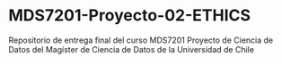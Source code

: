 # MDS7201-Proyecto-02-ETHICS
Repositorio de entrega final del curso MDS7201 Proyecto de Ciencia de Datos del Magíster de Ciencia de Datos de la Universidad de Chile
